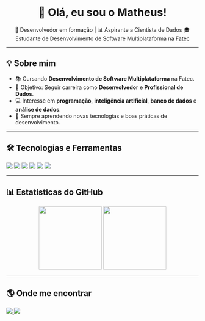 <!-- Banner ou título -->
<h1 align="center">👋 Olá, eu sou o Matheus!</h1>
<p align="center">
  🚀 Desenvolvedor em formação | 📊 Aspirante a Cientista de Dados  
  🎓 Estudante de Desenvolvimento de Software Multiplataforma na <a href="https://www.fatec.sp.gov.br/">Fatec</a>  
</p>

---

## 💡 Sobre mim
- 📚 Cursando **Desenvolvimento de Software Multiplataforma** na Fatec.
- 🎯 Objetivo: Seguir carreira como **Desenvolvedor** e **Profissional de Dados**.
- 💻 Interesse em **programação**, **inteligência artificial**, **banco de dados** e **análise de dados**.
- 🌱 Sempre aprendendo novas tecnologias e boas práticas de desenvolvimento.

---

## 🛠️ Tecnologias e Ferramentas
<p>
  <img src="https://img.shields.io/badge/Java-ED8B00?style=for-the-badge&logo=openjdk&logoColor=white"/>
  <img src="https://img.shields.io/badge/JavaScript-F7DF1E?style=for-the-badge&logo=javascript&logoColor=black"/>
  <img src="https://img.shields.io/badge/TypeScript-007ACC?style=for-the-badge&logo=typescript&logoColor=white"/>
  <img src="https://img.shields.io/badge/Node.js-43853D?style=for-the-badge&logo=node.js&logoColor=white"/>
  <img src="https://img.shields.io/badge/Python-3776AB?style=for-the-badge&logo=python&logoColor=white"/>
  <img src="https://img.shields.io/badge/MySQL-4479A1?style=for-the-badge&logo=mysql&logoColor=white"/>
</p>

---

## 📊 Estatísticas do GitHub
<p align="center">
  <img src="https://github-readme-stats.vercel.app/api?username=mdoisp&show_icons=true&theme=radical" height="165">
  <img src="https://github-readme-stats.vercel.app/api/top-langs/?username=mdoisp&layout=compact&theme=radical" height="165">
</p>

---

## 🌎 Onde me encontrar
<p>
  <a href="https://www.linkedin.com/in/porciunculamatheus/">
    <img src="https://img.shields.io/badge/LinkedIn-0077B5?style=for-the-badge&logo=linkedin&logoColor=white"/>
  </a>
  <a href="mailto:seuemail@gmail.com">
    <img src="https://img.shields.io/badge/Gmail-D14836?style=for-the-badge&logo=gmail&logoColor=white"/>
  </a>
</p>
